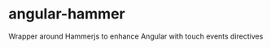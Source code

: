 angular-hammer
====================

Wrapper around Hammerjs to enhance Angular with touch events directives
